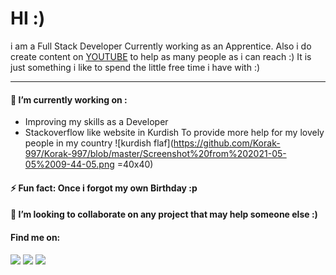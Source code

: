 <!--
**Korak-997/Korak-997** is a ✨ _special_ ✨ repository because its `README.md` (this file) appears on your GitHub profile.

Here are some ideas to get you started:

- 🔭 I’m currently working on ...
- 👯 I’m looking to collaborate on ...
- 🤔 I’m looking for help with ...
- 💬 Ask me about ...
- 📫 How to reach me: ...
- 😄 Pronouns: ...
- ⚡ Fun fact: ...
-->

# HI :)

i am a Full Stack Developer Currently working as an Apprentice.
Also i do create content on [YOUTUBE](https://www.youtube.com/channel/UC9j6pieJxlXmpq0k7kV1VDg) to help as many people as i can reach :)
It is just something i like to spend the little free time i have with :)

----------------------------------------
#### 🔭 I’m currently working on :

* Improving my skills as a Developer
* Stackoverflow like website in Kurdish
  To provide more help for my lovely people in my country ![kurdish flaf](https://github.com/Korak-997/Korak-997/blob/master/Screenshot%20from%202021-05-05%2009-44-05.png =40x40)

#### ⚡ Fun fact: Once i forgot my own Birthday :p

#### 👯 I’m looking to collaborate on any project that may help someone else :)

#### Find me on: 
 [<img src="https://img.shields.io/badge/Twitter-1DA1F2?style=for-the-badge&logo=twitter&logoColor=white"/><img>](https://twitter.com/Dani60579343)
 [<img src="https://img.shields.io/badge/Instagram-E4405F?style=for-the-badge&logo=instagram&logoColor=white"/><img>](https://instagram.com/korak997)
 [<img src="https://img.shields.io/badge/YouTube-FF0000?style=for-the-badge&logo=youtube&logoColor=white"/><img>](https://www.youtube.com/channel/UC9j6pieJxlXmpq0k7kV1VDg)
